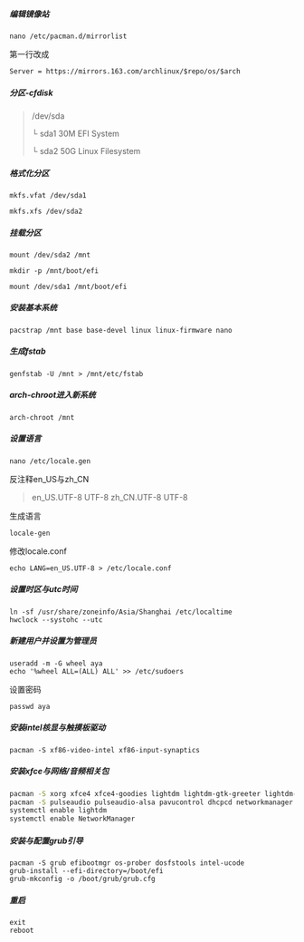 ##### **编辑镜像站**

```
nano /etc/pacman.d/mirrorlist
```

第一行改成

```
Server = https://mirrors.163.com/archlinux/$repo/os/$arch
```

##### **分区-cfdisk**

> /dev/sda
>
> └ sda1	30M	EFI System
>
> └ sda2	50G	Linux Filesystem

##### **格式化分区**

```
mkfs.vfat /dev/sda1

mkfs.xfs /dev/sda2
```

##### **挂载分区**

```
mount /dev/sda2 /mnt

mkdir -p /mnt/boot/efi

mount /dev/sda1 /mnt/boot/efi
```

##### **安装基本系统**

```
pacstrap /mnt base base-devel linux linux-firmware nano
```

##### **生成fstab**

```
genfstab -U /mnt > /mnt/etc/fstab
```

##### **arch-chroot进入新系统**

```
arch-chroot /mnt
```

##### **设置语言**

```
nano /etc/locale.gen
```

反注释en_US与zh_CN

> en_US.UTF-8 UTF-8
> zh_CN.UTF-8 UTF-8

生成语言

```
locale-gen
```

修改locale.conf

```
echo LANG=en_US.UTF-8 > /etc/locale.conf
```

##### 设置时区与utc时间

```
ln -sf /usr/share/zoneinfo/Asia/Shanghai /etc/localtime
hwclock --systohc --utc
```


##### **新建用户**并设置为管理员

```
useradd -m -G wheel aya
echo '%wheel ALL=(ALL) ALL' >> /etc/sudoers
```

设置密码

```
passwd aya
```

##### 安装intel核显与触摸板驱动

```
pacman -S xf86-video-intel xf86-input-synaptics
```

##### 安装xfce与网络/音频相关包

```bash
pacman -S xorg xfce4 xfce4-goodies lightdm lightdm-gtk-greeter lightdm-gtk-greeter-settings 
pacman -S pulseaudio pulseaudio-alsa pavucontrol dhcpcd networkmanager
systemctl enable lightdm
systemctl enable NetworkManager
```

##### 安装与配置grub引导

```
pacman -S grub efibootmgr os-prober dosfstools intel-ucode
grub-install --efi-directory=/boot/efi
grub-mkconfig -o /boot/grub/grub.cfg
```

##### 重启
```
exit
reboot
```